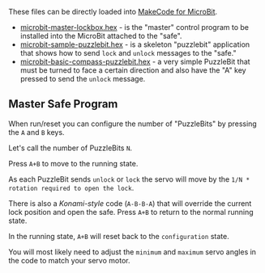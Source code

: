 These files can be directly loaded into [MakeCode for MicroBit](https://makecode.microbit.org).

* [microbit-master-lockbox.hex](microbit-master-lockbox.hex) - is the "master" control program to be installed into the MicroBit attached to the "safe". 
* [microbit-sample-puzzlebit.hex](microbit-sample-puzzlebit.hex) - is a skeleton "puzzlebit" application that shows how to send `lock` and `unlock` messages to the "safe."
* [microbit-basic-compass-puzzlebit.hex](microbit-basic-compass-puzzlebit.hex) - a very simple PuzzleBit that must be turned to face a certain direction and also have the "A" key pressed to send the `unlock` message.


## Master Safe Program

When run/reset you can configure the number of "PuzzleBits" by pressing the `A` and `B` keys.

Let's call the number of PuzzleBits `N`.

Press `A+B` to move to the running state.

As each PuzzleBit sends `unlock` or `lock` the servo will move by the `1/N * rotation required to open the lock`. 

There is also a *Konami-style* code (`A-B-B-A`) that will override the current lock position and open the safe. Press `A+B` to return to the normal running state.

In the running state, `A+B` will reset back to the `configuration` state.

You will most likely need to adjust the `minimum` and `maximum` servo angles in the code to match your servo motor.